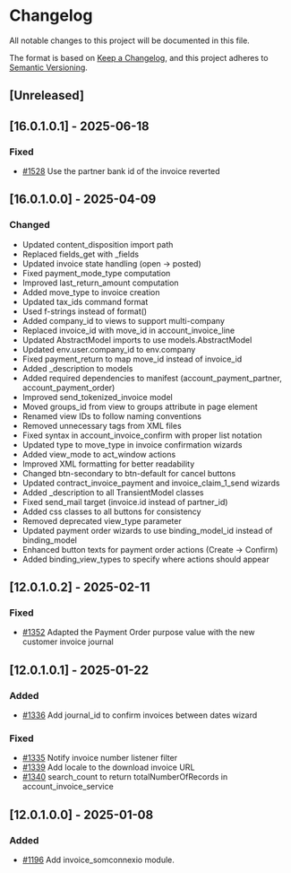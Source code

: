 # Changelog
All notable changes to this project will be documented in this file.

The format is based on [Keep a Changelog](https://keepachangelog.com/en/1.0.0/),
and this project adheres to [Semantic Versioning](https://semver.org/spec/v2.0.0.html).

## [Unreleased]
## [16.0.1.0.1] - 2025-06-18
### Fixed
- [#1528](https://git.coopdevs.org/coopdevs/som-connexio/odoo-somconnexio/-/merge_requests/1528) Use the partner bank id of the invoice reverted

## [16.0.1.0.0] - 2025-04-09
### Changed
- Updated content_disposition import path
- Replaced fields_get with _fields
- Updated invoice state handling (open → posted)
- Fixed payment_mode_type computation
- Improved last_return_amount computation
- Added move_type to invoice creation
- Updated tax_ids command format
- Used f-strings instead of format()
- Added company_id to views to support multi-company
- Replaced invoice_id with move_id in account_invoice_line
- Updated AbstractModel imports to use models.AbstractModel
- Updated env.user.company_id to env.company
- Fixed payment_return to map move_id instead of invoice_id
- Added _description to models
- Added required dependencies to manifest (account_payment_partner, account_payment_order)
- Improved send_tokenized_invoice model
- Moved groups_id from view to groups attribute in page element
- Renamed view IDs to follow naming conventions
- Removed unnecessary <data> tags from XML files
- Fixed syntax in account_invoice_confirm with proper list notation
- Updated type to move_type in invoice confirmation wizards
- Added view_mode to act_window actions
- Improved XML formatting for better readability
- Changed btn-secondary to btn-default for cancel buttons
- Updated contract_invoice_payment and invoice_claim_1_send wizards
- Added _description to all TransientModel classes
- Fixed send_mail target (invoice.id instead of partner_id)
- Added css classes to all buttons for consistency
- Removed deprecated view_type parameter
- Updated payment order wizards to use binding_model_id instead of binding_model
- Enhanced button texts for payment order actions (Create → Confirm)
- Added binding_view_types to specify where actions should appear

## [12.0.1.0.2] - 2025-02-11
### Fixed
- [#1352](https://git.coopdevs.org/coopdevs/som-connexio/odoo-somconnexio/-/merge_requests/1352) Adapted the Payment Order purpose value with the new customer invoice journal

## [12.0.1.0.1] - 2025-01-22
### Added
- [#1336](https://git.coopdevs.org/coopdevs/som-connexio/odoo-somconnexio/-/merge_requests/1336) Add journal_id to confirm invoices between dates wizard

### Fixed
- [#1335](https://git.coopdevs.org/coopdevs/som-connexio/odoo-somconnexio/-/merge_requests/1335) Notify invoice number listener filter
- [#1339](https://git.coopdevs.org/coopdevs/som-connexio/odoo-somconnexio/-/merge_requests/1339) Add locale to the download invoice URL
- [#1340](https://git.coopdevs.org/coopdevs/som-connexio/odoo/odoo-somconnexio/-/merge_requests/1340) search_count to return totalNumberOfRecords in account_invoice_service

## [12.0.1.0.0] - 2025-01-08
### Added
- [#1196](https://git.coopdevs.org/coopdevs/som-connexio/odoo-somconnexio/-/merge_requests/1196) Add invoice_somconnexio module.
